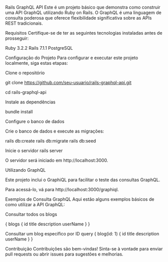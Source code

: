 Rails GraphQL API
Este é um projeto básico que demonstra como construir uma API GraphQL utilizando Ruby on Rails. O GraphQL é uma linguagem de consulta poderosa que oferece flexibilidade significativa sobre as APIs REST tradicionais.

Requisitos
Certifique-se de ter as seguintes tecnologias instaladas antes de prosseguir:

Ruby 3.2.2
Rails 7.1.1
PostgreSQL


Configuração do Projeto
Para configurar e executar este projeto localmente, siga estas etapas:


Clone o repositório

git clone https://github.com/seu-usuario/rails-graphql-api.git


cd rails-graphql-api

Instale as dependências

bundle install


Configure o banco de dados



Crie o banco de dados e execute as migrações:

rails db:create
rails db:migrate
rails db:seed

Inicie o servidor  rails server

O servidor será iniciado em http://localhost:3000.

Utilizando GraphQL


Este projeto inclui o GraphiQL para facilitar o teste das consultas GraphQL.




Para acessá-lo, vá para http://localhost:3000/graphiql.

Exemplos de Consulta GraphQL
Aqui estão alguns exemplos básicos de como utilizar a API GraphQL:

Consultar todos os blogs




{
  blogs {
    id
    title
    description
    userName
  }
}






Consultar um blog específico por ID
query {
  blog(id: 1) {
    id
    title
    description
    userName
  }
}


Contribuição
Contribuições são bem-vindas! Sinta-se à vontade para enviar pull requests ou abrir issues para sugestões e melhorias.

